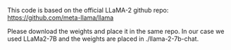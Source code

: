This code is based on the official LLaMA-2 github repo: https://github.com/meta-llama/llama

Please download the weights and place it in the same repo. In our case we used LLaMa2-7B and the weights are placed in ./llama-2-7b-chat.  


